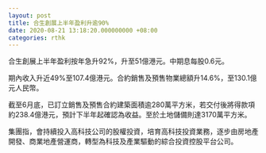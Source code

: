 ```yaml
---
layout: post
title: 合生創展上半年盈利升逾90%
date: 2020-08-21 13:18:20.000000000 +08:00
categories: rthk
---
```


合生創展上半年盈利按年急升92%，升至51億港元。中期息每股0.6元。

期內收入升近49%至107.4億港元。合約銷售及預售物業總額升14.6%，至130.1億元人民幣。

截至6月底，已訂立銷售及預售合約建築面積逾280萬平方米，若交付後將得款項約238.4億港元，預計下半年起確認為收益。至於土地儲備則達3170萬平方米。

集團指，會持續投入高科技公司的股權投資，培育高科技投資業務，逐步由房地產開發、商業地產營運商，轉型為科技及產業驅動的綜合投資控股平台公司。
